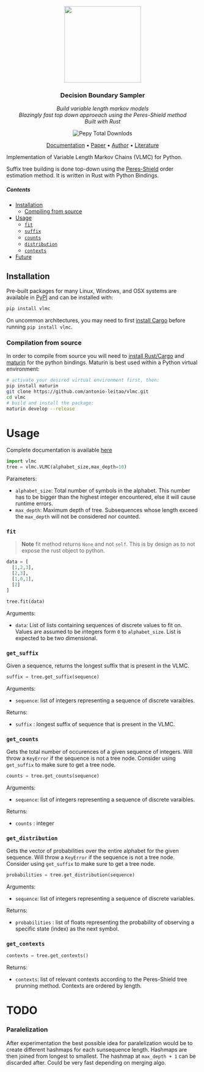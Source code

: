 
<p align="center">
  <img src='images/logo.png' width='200px' align="center"></img>
</p>

<div align="center">
<h3 max-width='200px' align="center">Decision Boundary Sampler</h3>
  <p><i>Build variable length markov models<br/>
  Blazingly fast top down approeach using the Peres-Shield method<br/>
  Built with Rust</i><br/></p>
  <p>
    <img alt="Pepy Total Downlods" src="https://img.shields.io/pepy/dt/dbsampler?style=for-the-badge&logo=python&labelColor=white&color=blue">
  </p>
</div>

<p align="center">
  <a href="https://antonio-leitao.github.io/vlmc/">Documentation</a> •
  <a href="https://github.com/Antonio-Leitao/components/tree/master">Paper</a> •
  <a href="https://antonio-leitao.github.io/">Author</a> •
  <a href="https://antonio-leitao.github.io/components/">Literature</a>
</p>

Implementation of Variable Length Markov Chains (VLMC) for Python.

Suffix tree building is done top-down using the [Peres-Shield](https://link.springer.com/chapter/10.1007/11557067_24) order estimation method.
It is written in Rust with Python Bindings.

##### Contents
  - [Installation](#installation)
    * [Compiling from source](#compilation-from-source)  
  - [Usage](#usage)
    - [`fit`](#fit)
    - [`suffix`](#get_suffix)
    - [`counts`](#get_counts)
    - [`distribution`](#get_distribution)
    - [`contexts`](#get_contexts)
  - [Future](#todo)


## Installation

Pre-built packages for many Linux, Windows, and OSX systems are available
in [PyPI](https://pypi.org/project/vlmc/) and can be installed with:

```sh
pip install vlmc
```
On uncommon architectures, you may need to first
[install Cargo](https://doc.rust-lang.org/cargo/getting-started/installation.html) before running `pip install vlmc`.
### Compilation from source

In order to compile from source you will need to [install Rust/Cargo](https://doc.rust-lang.org/cargo/getting-started/installation.html) and [maturin](https://github.com/PyO3/maturin#maturin) for the python bindings.
Maturin is best used within a Python virtual environment:

```sh
# activate your desired virtual environment first, then:
pip install maturin
git clone https://github.com/antonio-leitao/vlmc.git
cd vlmc
# build and install the package:
maturin develop --release
```

# Usage
Complete documentation is available [here](https://antonio-leitao.github.io/vlmc/)

```python
import vlmc
tree = vlmc.VLMC(alphabet_size,max_depth=10)
```
Parameters:
- `alphabet_size`: Total number of symbols in the alphabet. This number has to be bigger than the highest integer encountered, else it will cause runtime errors. 
- `max_depth`: Maximum depth of tree. Subsequences whose length exceed the `max_depth` will not be considered nor counted. 

### `fit`

> **Note**
> fit method returns `None` and not `self`. This is by design as to not expose the rust object to python.

```python
data = [
  [1,2,3],
  [2,3],
  [1,0,1],
  [2]
]

tree.fit(data)
```

Arguments:
- `data`: List of lists containing sequences of discrete values to fit on. Values are assumed to be integers form `0` to `alphabet_size`. List is expected to be two dimensional.

### `get_suffix`
Given a sequence, returns the longest suffix that is present in the VLMC.

```python
suffix = tree.get_suffix(sequence)
```
Arguments:
- `sequence`: list of integers representing a sequence of discrete varaibles. 

Returns:
- `suffix` : longest suffix of sequence that is present in the VLMC. 

### `get_counts`
Gets the total number of occurences of a given sequence of integers.
Will throw a `KeyError` if the sequence is not a tree node. Consider using `get_suffix` to make sure to get a tree node.

```python
counts = tree.get_counts(sequence)
```
Arguments:
- `sequence`: list of integers representing a sequence of discrete varaibles.
 
Returns:
- `counts` : integer 

### `get_distribution`
Gets the vector of probabilities over the entire alphabet for the given sequence.
Will throw a `KeyError` if the sequence is not a tree node. Consider using `get_suffix` to make sure to get a tree node.

```python
probabilities = tree.get_distribution(sequence)
```
Arguments:
- `sequence`: list of integers representing a sequence of discrete variables. 

Returns:
- `probabilities` : list of floats representing the probability of observing a specific state (index) as the next symbol.

### `get_contexts`

```python
contexts = tree.get_contexts()
```
Returns:
- `contexts`: list of relevant contexts according to the Peres-Shield tree prunning method. Contexts are ordered by length.

# TODO
### Paralelization
After experimentation the best possible idea for paralelization would be to create different hashmaps for each sunsequence length.
Hashmaps are then joined from longest to smallest.
The hashmap at `max_depth + 1` can be discarded after.
Could be very fast depending on merging algo.

